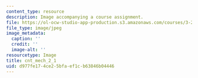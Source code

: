 ```yaml
---
content_type: resource
description: Image accompanying a course assignment.
file: https://ol-ocw-studio-app-production.s3.amazonaws.com/courses/3-22-mechanical-behavior-of-materials-spring-2008/d977fe174ce25bfaef1cb63846b04446_cnt_mech_2_1.jpg
file_type: image/jpeg
image_metadata:
  caption: ''
  credit: ''
  image-alt: ''
resourcetype: Image
title: cnt_mech_2_1
uid: d977fe17-4ce2-5bfa-ef1c-b63846b04446
---
```

